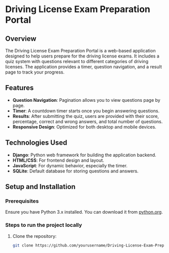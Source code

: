 # Driving License Exam Preparation Portal

## Overview
The Driving License Exam Preparation Portal is a web-based application designed to help users prepare for the driving license exams. It includes a quiz system with questions relevant to different categories of driving licenses. The application provides a timer, question navigation, and a result page to track your progress.

## Features
- **Question Navigation**: Pagination allows you to view questions page by page.
- **Timer**: A countdown timer starts once you begin answering questions.
- **Results**: After submitting the quiz, users are provided with their score, percentage, correct and wrong answers, and total number of questions.
- **Responsive Design**: Optimized for both desktop and mobile devices.

## Technologies Used
- **Django**: Python web framework for building the application backend.
- **HTML/CSS**: For frontend design and layout.
- **JavaScript**: For dynamic behavior, especially the timer.
- **SQLite**: Default database for storing questions and answers.

## Setup and Installation

### Prerequisites
Ensure you have Python 3.x installed. You can download it from [python.org](https://www.python.org/downloads/).

### Steps to run the project locally
1. Clone the repository:
   ```bash
   git clone https://github.com/yourusername/Driving-License-Exam-Preparation.git
  
